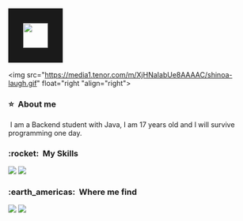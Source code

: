 <!--The gif of cat and link github-->
### <img src="https://cdn.discordapp.com/attachments/1212890302923284538/1228059870603907153/756bd790-27e5-45fa-b9ea-bffe551a6808.jpg?ex=662aaae1&is=661835e1&hm=495afbb2213ed4cccf418afab61f7cff40aae599435025008a1d997a3f331c5f&" width="50" border="30px">

<!--There is the image than is in side right-->

<img src="https://media1.tenor.com/m/XjHNaIabUe8AAAAC/shinoa-laugh.gif" float="right "align="right">

<!--About me-->
<div align="left">
  <h3> ⭐ &nbsp;About me </h3>
  <p>&nbsp;I am a Backend student with Java, I am 17 years old and I will survive programming one day.</p>
</div>

<!--The skills-->
<div align="left">
  <h3> :rocket: &nbsp;My Skills </h3>
  <img src="https://img.shields.io/badge/Java-ED8B00?style=for-the-badge&logo=openjdk&logoColor=white" />
  <img src="https://img.shields.io/badge/Spring-6DB33F?style=for-the-badge&logo=spring&logoColor=white" />
</div>

<!--Where me find-->
<div align="leftt"> 
  <h3> :earth_americas: &nbsp;Where me find </h3> 
  
  <a href="https://www.instagram.com/hansss.05" target="_blank"><img src="https://img.shields.io/badge/Instagram-E4405F?style=for-the-badge&logo=instagram&logoColor=white" target="_blank"></a>
  <a href="mailto:hanss.md@outlook.com" target="_blank"><img src="https://img.shields.io/badge/Gmail-D14836?style=for-the-badge&logo=gmail&logoColor=white" target="_blank"></a>
  
</div>
<br>
